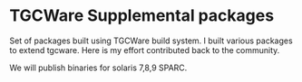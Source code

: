 # TGCWare Supplemental packages

Set of packages built using TGCWare build system. I built various packages to extend tgcware. Here is my effort contributed back to the community.

We will publish binaries for solaris 7,8,9 SPARC. 
